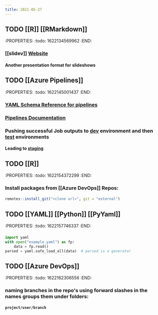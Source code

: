 ```yaml
---
title: 2021-05-27
---
```


## TODO [[R]] [[RMarkdown]]
:PROPERTIES:
:todo: 1622134569962
:END:
### [[slidev]] [Website](https://sli.dev/)
#### Another presentation format for slideshows
## TODO [[Azure Pipelines]]
:PROPERTIES:
:todo: 1622145001437
:END:
### [YAML Schema Reference for pipelines](https://docs.microsoft.com/en-us/azure/devops/pipelines/yaml-schema?tabs=schema%2Cparameter-schema&view=azure-devops)
### [Pipelines Documentation](https://docs.microsoft.com/en-us/azure/devops/pipelines/?view=azure-devops)
### Pushing successful Job outputs to [dev](https://docs.microsoft.com/en-us/learn/modules/create-multi-stage-pipeline/4-promote-dev) environment and then [test](https://docs.microsoft.com/en-us/learn/modules/create-multi-stage-pipeline/5-promote-test) environments
#### Leading to [staging](https://docs.microsoft.com/en-us/learn/modules/create-multi-stage-pipeline/6-promote-staging)
####
## TODO [[R]]
:PROPERTIES:
:todo: 1622154372299
:END:
### Install packages from [[Azure DevOps]] Repos:
#### 
```r
remotes::install_git("<clone url>", git = "external")
```
## TODO [[YAML]] [[Python]] [[PyYaml]]
:PROPERTIES:
:todo: 1622157746337
:END:
###
```python
import yaml
with open("example.yaml") as fp:
    data = fp.read()
parsed = yaml.safe_load_all(data)  # parsed is a generator
```
## TODO [[Azure DevOps]]
:PROPERTIES:
:todo: 1622162306556
:END:
### naming branches in the repo's using forward slashes in the names groups them under folders:
#### `project/user/branch`
